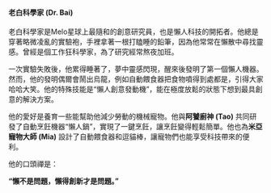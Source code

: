 #### **老白科學家 (Dr. Bai)**

老白科學家是Melo星球上最隨和的創意研究員，也是懶人科技的開拓者。他總是穿著略微凌亂的實驗袍，手裡拿著一根打瞌睡的鉛筆，因為他常常在懶散中尋找靈感。曾經是個工作狂科學家，為了研究經常熬夜加班。

一次實驗失敗後，他累得睡著了，夢中靈感閃現，醒來後發明了第一個懶人機器。然而，他的發明偶爾會鬧出烏龍，例如自動餵食器把食物噴得到處都是，引得大家哈哈大笑。他的特殊技能是“懶人創意發動機”，能在極度放鬆的狀態下想到最具創意的解決方案。

他的愛好是養育一些能幫助他減少勞動的機械寵物。他與**阿饕廚神 (Tao)** 共同研發了自動烹飪機器“懶人鍋”，實現了一鍵烹飪，讓烹飪變得輕鬆簡單。他也為**米亞寵物大師 (Mia)** 設計了自動餵食器和逗貓棒，讓寵物們也能享受科技帶來的便利。

他的口頭禪是：

**“懶不是問題，懶得創新才是問題。”**